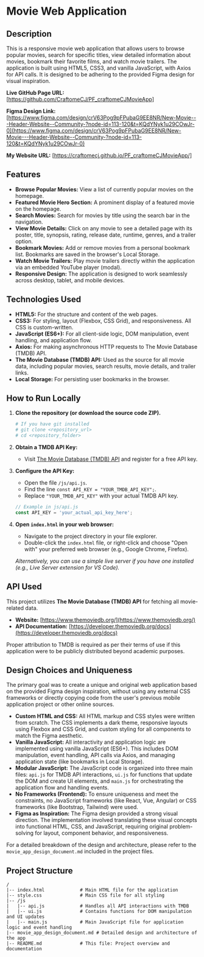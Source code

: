 # Movie Web Application

## Description

This is a responsive movie web application that allows users to browse popular movies, search for specific titles, view detailed information about movies, bookmark their favorite films, and watch movie trailers. The application is built using HTML5, CSS3, and vanilla JavaScript, with Axios for API calls. It is designed to be adhering to the provided Figma design for visual inspiration.

**Live GitHub Page URL:** [https://github.com/CraftomeCJ/PF_craftomeCJMovieApp]

**Figma Design Link:** [https://www.figma.com/design/crV63Pog9pFPubaG9EE8NR/New-Movie---Header-Website--Community-?node-id=113-120&t=KQdYNyk1u29COwJr-0](https://www.figma.com/design/crV63Pog9pFPubaG9EE8NR/New-Movie---Header-Website--Community-?node-id=113-120&t=KQdYNyk1u29COwJr-0)

**My Website URL:** [https://craftomecj.github.io/PF_craftomeCJMovieApp/]

## Features

- **Browse Popular Movies:** View a list of currently popular movies on the homepage.
- **Featured Movie Hero Section:** A prominent display of a featured movie on the homepage.
- **Search Movies:** Search for movies by title using the search bar in the navigation.
- **View Movie Details:** Click on any movie to see a detailed page with its poster, title, synopsis, rating, release date, runtime, genres, and a trailer option.
- **Bookmark Movies:** Add or remove movies from a personal bookmark list. Bookmarks are saved in the browser's Local Storage.
- **Watch Movie Trailers:** Play movie trailers directly within the application via an embedded YouTube player (modal).
- **Responsive Design:** The application is designed to work seamlessly across desktop, tablet, and mobile devices.

## Technologies Used

- **HTML5:** For the structure and content of the web pages.
- **CSS3:** For styling, layout (Flexbox, CSS Grid), and responsiveness. All CSS is custom-written.
- **JavaScript (ES6+):** For all client-side logic, DOM manipulation, event handling, and application flow.
- **Axios:** For making asynchronous HTTP requests to The Movie Database (TMDB) API.
- **The Movie Database (TMDB) API:** Used as the source for all movie data, including popular movies, search results, movie details, and trailer links.
- **Local Storage:** For persisting user bookmarks in the browser.

## How to Run Locally

1.  **Clone the repository (or download the source code ZIP).**
    ```bash
    # If you have git installed
    # git clone <repository_url>
    # cd <repository_folder>
    ```
2.  **Obtain a TMDB API Key:**
    - Visit [The Movie Database (TMDB) API](https://www.themoviedb.org/documentation/api) and register for a free API key.
3.  **Configure the API Key:**
    - Open the file `/js/api.js`.
    - Find the line `const API_KEY = "YOUR_TMDB_API_KEY";`.
    - Replace `"YOUR_TMDB_API_KEY"` with your actual TMDB API key.
    ```javascript
    // Example in js/api.js
    const API_KEY = 'your_actual_api_key_here';
    ```
4.  **Open `index.html` in your web browser:**

    - Navigate to the project directory in your file explorer.
    - Double-click the `index.html` file, or right-click and choose "Open with" your preferred web browser (e.g., Google Chrome, Firefox).

    _Alternatively, you can use a simple live server if you have one installed (e.g., Live Server extension for VS Code)._

## API Used

This project utilizes **The Movie Database (TMDB) API** for fetching all movie-related data.

- **Website:** [https://www.themoviedb.org/](https://www.themoviedb.org/)
- **API Documentation:** [https://developer.themoviedb.org/docs](https://developer.themoviedb.org/docs)

Proper attribution to TMDB is required as per their terms of use if this application were to be publicly distributed beyond academic purposes.

## Design Choices and Uniqueness

The primary goal was to create a unique and original web application based on the provided Figma design inspiration, without using any external CSS frameworks or directly copying code from the user's previous mobile application project or other online sources.

- **Custom HTML and CSS:** All HTML markup and CSS styles were written from scratch. The CSS implements a dark theme, responsive layouts using Flexbox and CSS Grid, and custom styling for all components to match the Figma aesthetic.
- **Vanilla JavaScript:** All interactivity and application logic are implemented using vanilla JavaScript (ES6+). This includes DOM manipulation, event handling, API calls via Axios, and managing application state (like bookmarks in Local Storage).
- **Modular JavaScript:** The JavaScript code is organized into three main files: `api.js` for TMDB API interactions, `ui.js` for functions that update the DOM and create UI elements, and `main.js` for orchestrating the application flow and handling events.
- **No Frameworks (Frontend):** To ensure uniqueness and meet the constraints, no JavaScript frameworks (like React, Vue, Angular) or CSS frameworks (like Bootstrap, Tailwind) were used.
- **Figma as Inspiration:** The Figma design provided a strong visual direction. The implementation involved translating these visual concepts into functional HTML, CSS, and JavaScript, requiring original problem-solving for layout, component behavior, and responsiveness.

For a detailed breakdown of the design and architecture, please refer to the `movie_app_design_document.md` included in the project files.

## Project Structure

```
/
|-- index.html             # Main HTML file for the application
|-- style.css              # Main CSS file for all styling
|-- /js
|   |-- api.js             # Handles all API interactions with TMDB
|   |-- ui.js              # Contains functions for DOM manipulation and UI updates
|   |-- main.js            # Main JavaScript file for application logic and event handling
|-- movie_app_design_document.md # Detailed design and architecture of the app
|-- README.md              # This file: Project overview and documentation
```
